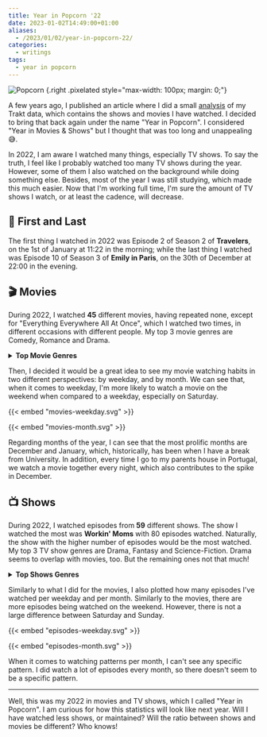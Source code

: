 ```yaml
---
title: Year in Popcorn '22
date: 2023-01-02T14:49:00+01:00
aliases:
  - /2023/01/02/year-in-popcorn-22/
categories:
  - writings
tags:
  - year in popcorn
---
```


![](https://media.hacdias.com/2021-02-01-popcorn.gif "Popcorn")
{.right .pixelated style="max-width: 100px; margin: 0;"}

A few years ago, I published an article where I did a small [analysis](/2020/02/22/trakt-analysis) of my Trakt data, which contains the shows and movies I have watched. I decided to bring that back again under the name "Year in Popcorn". I considered "Year in Movies & Shows" but I thought that was too long and unappealing 😅.

<!--more-->

In 2022, I am aware I watched many things, especially TV shows. To say the truth, I feel like I probably watched too many TV shows during the year. However, some of them I also watched on the background while doing something else. Besides, most of the year I was still studying, which made this much easier. Now that I'm working full time, I'm sure the amount of TV shows I watch, or at least the cadence, will decrease.

## 🏁 First and Last

The first thing I watched in 2022 was Episode 2 of Season 2 of **Travelers**, on the 1st of January at 11:22 in the morning; while the last thing I watched was Episode 10 of Season 3 of **Emily in Paris**, on the 30th of December at 22:00 in the evening.

## 🎬 Movies

During 2022, I watched **45** different movies, having repeated none, except for "Everything Everywhere All At Once", which I watched two times, in different occasions with different people. My top 3 movie genres are Comedy, Romance and Drama.

<details>
  <summary><strong>Top Movie Genres</strong></summary>
  
  | Genre           | Count | Percentage |
  | :-------------- | ----: | ---------: |
  | Comedy          |    23 |       18.4 |
  | Romance         |    14 |       11.2 |
  | Drama           |    13 |       10.4 |
  | Adventure       |    12 |        9.6 |
  | Action          |    11 |        8.8 |
  | Fantasy         |     9 |        7.2 |
  | Science-Fiction |     9 |        7.2 |
  | Family          |     9 |        7.2 |
  | Thriller        |     5 |        4.0 |
  | Animation       |     4 |        3.2 |
  | Superhero       |     3 |        2.4 |
  | Holiday         |     3 |        2.4 |
  | Musical         |     2 |        1.6 |
  | Mystery         |     2 |        1.6 |
  | Horror          |     2 |        1.6 |
  | Music           |     1 |        0.8 |
  | War             |     1 |        0.8 |
  | Crime           |     1 |        0.8 |
  | Documentary     |     1 |        0.8 |

</details>

Then, I decided it would be a great idea to see my movie watching habits in two different perspectives: by weekday, and by month. We can see that, when it comes to weekday, I'm more likely to watch a movie on the weekend when compared to a weekday, especially on Saturday.

<div class='fg plots'>

{{< embed "movies-weekday.svg" >}}

{{< embed "movies-month.svg" >}}

</div>

Regarding months of the year, I can see that the most prolific months are December and January, which, historically, has been when I have a break from University. In addition, every time I go to my parents house in Portugal, we watch a movie together every night, which also contributes to the spike in December.

## 📺 Shows

During 2022, I watched episodes from **59** different shows. The show I watched the most was **Workin' Moms** with 80 episodes watched. Naturally, the show with the higher number of episodes would be the most watched. My top 3 TV show genres are Drama, Fantasy and Science-Fiction. Drama seems to overlap with movies, too. But the remaining ones not that much!

<details>
  <summary><strong>Top Shows Genres</strong></summary>

  | Genre           | Count | Percentage |
  | :-------------- | ----: | ---------: |
  | Drama           |    37 |       22.2 |
  | Fantasy         |    24 |       14.4 |
  | Science-Fiction |    24 |       14.4 |
  | Comedy          |    16 |        9.6 |
  | Mystery         |    13 |        7.8 |
  | Action          |     9 |        5.4 |
  | Adventure       |     9 |        5.4 |
  | Reality         |     7 |        4.2 |
  | Superhero       |     6 |        3.6 |
  | Romance         |     5 |        3.0 |
  | Animation       |     5 |        3.0 |
  | Horror          |     4 |        2.4 |
  | Documentary     |     2 |        1.2 |
  | Thriller        |     2 |        1.2 |
  | Family          |     1 |        0.6 |
  | Music           |     1 |        0.6 |
  | Soap            |     1 |        0.6 |
  | Crime           |     1 |        0.6 |

</details>

Similarly to what I did for the movies, I also plotted how many episodes I've watched per weekday and per month. Similarly to the movies, there are more episodes being watched on the weekend. However, there is not a large difference between Saturday and Sunday.

<div class='fg plots'>

{{< embed "episodes-weekday.svg" >}}

{{< embed "episodes-month.svg" >}}

</div>

When it comes to watching patterns per month, I can't see any specific pattern. I did watch a lot of episodes every month, so there doesn't seem to be a specific pattern.

---

Well, this was my 2022 in movies and TV shows, which I called "Year in Popcorn". I am curious for how this statistics will look like next year. Will I have watched less shows, or maintained? Will the ratio between shows and movies be different? Who knows!
